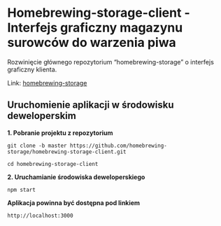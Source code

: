 # Homebrewing-storage-client - Interfejs graficzny magazynu surowców do warzenia piwa

Rozwinięcie głównego repozytorium “homebrewing-storage” o interfejs graficzny klienta.

Link: [homebrewing-storage](https://github.com/5david5/homebrewing-storage)

## Uruchomienie aplikacji w środowisku deweloperskim
**1. Pobranie projektu z repozytorium**
```
git clone -b master https://github.com/homebrewing-storage/homebrewing-storage-client.git
```
```
cd homebrewing-storage-client
```

**2. Uruchamianie środowiska deweloperskiego**
```
npm start
```
**Aplikacja powinna być dostępna pod linkiem** 
```
http://localhost:3000
```
